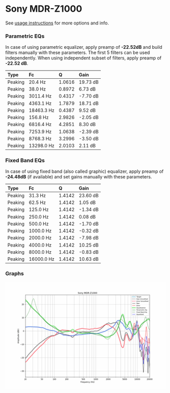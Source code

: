 # Sony MDR-Z1000
See [usage instructions](https://github.com/jaakkopasanen/AutoEq#usage) for more options and info.

### Parametric EQs
In case of using parametric equalizer, apply preamp of **-22.52dB** and build filters manually
with these parameters. The first 5 filters can be used independently.
When using independent subset of filters, apply preamp of **-22.52 dB**.

| Type    | Fc         |      Q | Gain     |
|:--------|:-----------|:-------|:---------|
| Peaking | 20.4 Hz    | 1.0616 | 19.73 dB |
| Peaking | 38.0 Hz    | 0.8972 | 6.73 dB  |
| Peaking | 3011.4 Hz  | 0.4317 | -7.70 dB |
| Peaking | 4363.1 Hz  | 1.7879 | 18.71 dB |
| Peaking | 18463.3 Hz | 0.4387 | 9.52 dB  |
| Peaking | 156.8 Hz   | 2.9826 | -2.05 dB |
| Peaking | 6816.4 Hz  | 4.2851 | 8.30 dB  |
| Peaking | 7253.9 Hz  | 1.0638 | -2.39 dB |
| Peaking | 8768.3 Hz  | 3.2996 | -3.50 dB |
| Peaking | 13298.0 Hz | 2.0103 | 2.11 dB  |

### Fixed Band EQs
In case of using fixed band (also called graphic) equalizer, apply preamp of **-24.48dB**
(if available) and set gains manually with these parameters.

| Type    | Fc         |      Q | Gain     |
|:--------|:-----------|:-------|:---------|
| Peaking | 31.3 Hz    | 1.4142 | 23.60 dB |
| Peaking | 62.5 Hz    | 1.4142 | 1.05 dB  |
| Peaking | 125.0 Hz   | 1.4142 | -1.34 dB |
| Peaking | 250.0 Hz   | 1.4142 | 0.08 dB  |
| Peaking | 500.0 Hz   | 1.4142 | -1.70 dB |
| Peaking | 1000.0 Hz  | 1.4142 | -0.32 dB |
| Peaking | 2000.0 Hz  | 1.4142 | -7.98 dB |
| Peaking | 4000.0 Hz  | 1.4142 | 10.25 dB |
| Peaking | 8000.0 Hz  | 1.4142 | -0.83 dB |
| Peaking | 16000.0 Hz | 1.4142 | 10.63 dB |

### Graphs
![](./Sony%20MDR-Z1000.png)